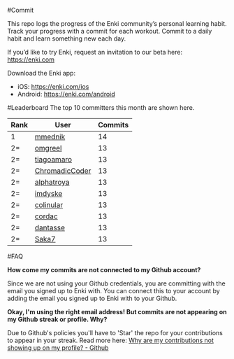 #Commit

This repo logs the progress of the Enki community’s personal learning habit. Track your progress with a commit for each workout. Commit to a daily habit and learn something new each day.

If you’d like to try Enki, request an invitation to our beta here: https://enki.com

Download the Enki app: 
 - iOS: https://enki.com/ios
 - Android: https://enki.com/android

#Leaderboard
The top 10 committers this month are shown here.

| Rank | User | Commits |
|------|------|---------|
|1|[mmednik](https://github.com/mmednik)|14|
|2=|[omgreel](https://github.com/omgreel)|13|
|2=|[tiagoamaro](https://github.com/tiagoamaro)|13|
|2=|[ChromadicCoder](https://github.com/ChromadicCoder)|13|
|2=|[alphatroya](https://github.com/alphatroya)|13|
|2=|[imdyske](https://github.com/imdyske)|13|
|2=|[colinular](https://github.com/colinular)|13|
|2=|[cordac](https://github.com/cordac)|13|
|2=|[dantasse](https://github.com/dantasse)|13|
|2=|[Saka7](https://github.com/Saka7)|13|

#FAQ

**How come my commits are not connected to my Github account?**

Since we are not using your Github credentials, you are committing with the email you signed up to Enki with. You can connect this to your account by adding the email you signed up to Enki with to your Github.

**Okay, I'm using the right email address! But commits are not appearing on my Github streak or profile. Why?**

Due to Github's policies you'll have to 'Star' the repo for your contributions to appear in your streak. Read more here: [Why are my contributions not showing up on my profile? - Github](https://help.github.com/articles/why-are-my-contributions-not-showing-up-on-my-profile/)
